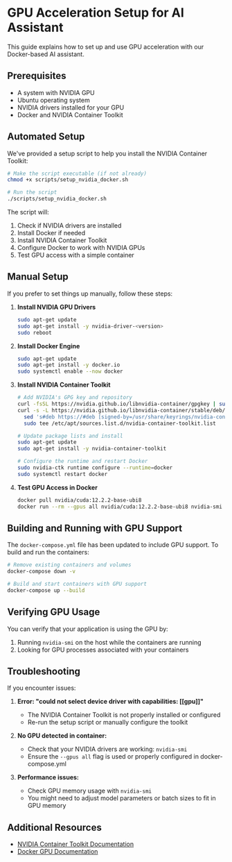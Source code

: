 # GPU Acceleration Setup for AI Assistant

This guide explains how to set up and use GPU acceleration with our Docker-based AI assistant.

## Prerequisites

- A system with NVIDIA GPU
- Ubuntu operating system
- NVIDIA drivers installed for your GPU
- Docker and NVIDIA Container Toolkit

## Automated Setup

We've provided a setup script to help you install the NVIDIA Container Toolkit:

```bash
# Make the script executable (if not already)
chmod +x scripts/setup_nvidia_docker.sh

# Run the script
./scripts/setup_nvidia_docker.sh
```

The script will:
1. Check if NVIDIA drivers are installed
2. Install Docker if needed
3. Install NVIDIA Container Toolkit
4. Configure Docker to work with NVIDIA GPUs
5. Test GPU access with a simple container

## Manual Setup

If you prefer to set things up manually, follow these steps:

1. **Install NVIDIA GPU Drivers**
   ```bash
   sudo apt-get update
   sudo apt-get install -y nvidia-driver-<version>
   sudo reboot
   ```

2. **Install Docker Engine**
   ```bash
   sudo apt-get update
   sudo apt-get install -y docker.io
   sudo systemctl enable --now docker
   ```

3. **Install NVIDIA Container Toolkit**
   ```bash
   # Add NVIDIA's GPG key and repository
   curl -fsSL https://nvidia.github.io/libnvidia-container/gpgkey | sudo gpg --dearmor -o /usr/share/keyrings/nvidia-container-toolkit-keyring.gpg
   curl -s -L https://nvidia.github.io/libnvidia-container/stable/deb/nvidia-container-toolkit.list | \
     sed 's#deb https://#deb [signed-by=/usr/share/keyrings/nvidia-container-toolkit-keyring.gpg] https://#g' | \
     sudo tee /etc/apt/sources.list.d/nvidia-container-toolkit.list
   
   # Update package lists and install
   sudo apt-get update
   sudo apt-get install -y nvidia-container-toolkit
   
   # Configure the runtime and restart Docker
   sudo nvidia-ctk runtime configure --runtime=docker
   sudo systemctl restart docker
   ```

4. **Test GPU Access in Docker**
   ```bash
   docker pull nvidia/cuda:12.2.2-base-ubi8
   docker run --rm --gpus all nvidia/cuda:12.2.2-base-ubi8 nvidia-smi
   ```

## Building and Running with GPU Support

The `docker-compose.yml` file has been updated to include GPU support. To build and run the containers:

```bash
# Remove existing containers and volumes
docker-compose down -v

# Build and start containers with GPU support
docker-compose up --build
```

## Verifying GPU Usage

You can verify that your application is using the GPU by:

1. Running `nvidia-smi` on the host while the containers are running
2. Looking for GPU processes associated with your containers

## Troubleshooting

If you encounter issues:

1. **Error: "could not select device driver with capabilities: [[gpu]]"**
   - The NVIDIA Container Toolkit is not properly installed or configured
   - Re-run the setup script or manually configure the toolkit

2. **No GPU detected in container:**
   - Check that your NVIDIA drivers are working: `nvidia-smi`
   - Ensure the `--gpus all` flag is used or properly configured in docker-compose.yml

3. **Performance issues:**
   - Check GPU memory usage with `nvidia-smi`
   - You might need to adjust model parameters or batch sizes to fit in GPU memory

## Additional Resources

- [NVIDIA Container Toolkit Documentation](https://docs.nvidia.com/datacenter/cloud-native/container-toolkit/install-guide.html)
- [Docker GPU Documentation](https://docs.docker.com/config/containers/resource_constraints/#gpu)